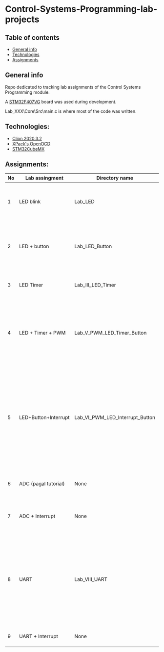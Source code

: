 # Control-Systems-Programming-lab-projects


## Table of contents
* [General info](#general-info)
* [Technologies](#technologies)
* [Assignments](#assignments)

## General info
Repo dedicated to tracking lab assignments of the Control Systems Programming module.

A [STM32F407VG](https://www.st.com/en/evaluation-tools/stm32f4discovery.html) board was used during development.

Lab_XXX\Core\Src\main.c is where most of the code was written.
	
## Technologies:
* [Clion 2020.3.2](https://www.jetbrains.com/clion/)
* [XPack's OpenOCD](https://xpack.github.io/openocd/)
* [STM32CubeMX](https://www.st.com/en/development-tools/stm32cubemx.html)
	
## Assignments:
| No | Lab assingment | Directory name | Description |
|---|---|---|---|
| 1 |	LED blink | Lab_LED | All the onboard LED's blinking every second |
| 2 |	LED + button | Lab_LED_Button | Pressing the onboard button lights up all the onboard LED's |
| 3 |	LED Timer | Lab_III_LED_Timer | The blue LED pulses by using TIM4 |
| 4 |	LED + Timer + PWM | Lab_V_PWM_LED_Timer_Button | Pressing and holding the onboard button makes the onboard LED's pulse one after another clockwise |
| 5 |	LED+Button+Interrupt | Lab_VI_PWM_LED_Interrupt_Button | Two LED's on opposite sides are always pulsing, by pressing the button the EXTI0 interrupt is called which changes the flag and makes the other two LED's pulse | 
| 6 |	ADC (pagal tutorial) | None | Didn't have external analog inputs to hook up |
| 7 |	ADC + Interrupt | None | Didn't have external analog inputs to hook up |
| 8 |	UART | Lab_VIII_UART | Didn't have the UART connector, cannot confirm the code works. By using the UART it's possible to turn on one of the onboard LED's on and off |
| 9 |	UART + Interrupt | None | Didn't have the UART connector |
